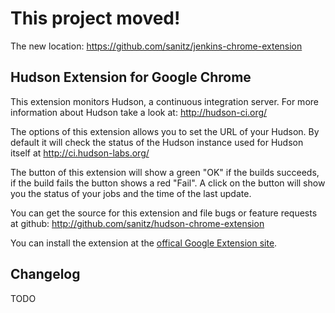This project moved!
===================

The new location: https://github.com/sanitz/jenkins-chrome-extension


Hudson Extension for Google Chrome
----------------------------------

This extension monitors Hudson, a continuous integration server. For more
information about Hudson take a look at: <http://hudson-ci.org/>

The options of this extension allows you to set the URL of your Hudson. By
default it will check the status of the Hudson instance used for Hudson
itself at <http://ci.hudson-labs.org/>

The button of this extension will show a green "OK" if the builds succeeds, if
the build fails the button shows a red "Fail". A click on the button will show 
you the status of your jobs and the time of the last update.

You can get the source for this extension and file bugs or feature requests at
github: <http://github.com/sanitz/hudson-chrome-extension>

You can install the extension at the [offical
Google Extension site][extension_site].

Changelog
----------

TODO

[extension_site]: http://bit.ly/hudson_extension
